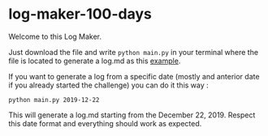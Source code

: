 # log-maker-100-days

Welcome to this Log Maker.

Just download the file and write `python main.py` in your terminal where the file is located to generate a log.md as this [example](log.md).

If you want to generate a log from a specific date (mostly and anterior date if you already started the challenge) you can do it this way :

`python main.py 2019-12-22`

This will generate a log.md starting from the December 22, 2019. Respect this date format and everything should work as expected.
